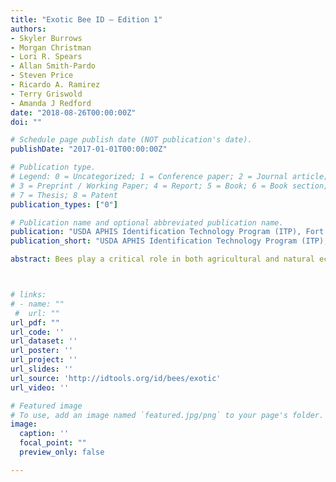 ```yaml
---
title: "Exotic Bee ID – Edition 1"
authors:
- Skyler Burrows
- Morgan Christman
- Lori R. Spears
- Allan Smith-Pardo
- Steven Price
- Ricardo A. Ramirez
- Terry Griswold
- Amanda J Redford
date: "2018-08-26T00:00:00Z"
doi: ""

# Schedule page publish date (NOT publication's date).
publishDate: "2017-01-01T00:00:00Z"

# Publication type.
# Legend: 0 = Uncategorized; 1 = Conference paper; 2 = Journal article;
# 3 = Preprint / Working Paper; 4 = Report; 5 = Book; 6 = Book section;
# 7 = Thesis; 8 = Patent
publication_types: ["0"]

# Publication name and optional abbreviated publication name.
publication: "USDA APHIS Identification Technology Program (ITP), Fort Collins, CO."
publication_short: "USDA APHIS Identification Technology Program (ITP), Fort Collins, CO."

abstract: Bees play a critical role in both agricultural and natural ecosystems, but some bee populations are in decline due to habitat loss, pesticides, parasites and pathogens, and the introduction of non-native species, including non-native bees. Exotic Bee ID was designed and developed as an interactive screening aid to help those that monitor and intercept non-native bees in the U.S. Our intention is to help reduce the loss of valuable native pollinators through early detection of possible invasives. This identification tool focuses on bee families and genera that include non-native bee species that have already been introduced, or have the high potential to invade, the U.S. Exotic Bee ID is aimed primarily at individuals working at ports of entry, state departments of agriculture, with university extension services, and non-experts with an interest in learning features that are important in the identification of native and non-native bees.



# links:
# - name: ""
 #  url: ""
url_pdf: ""
url_code: ''
url_dataset: ''
url_poster: ''
url_project: ''
url_slides: ''
url_source: 'http://idtools.org/id/bees/exotic'
url_video: ''

# Featured image
# To use, add an image named `featured.jpg/png` to your page's folder. 
image:
  caption: ''
  focal_point: ""
  preview_only: false

---
```


